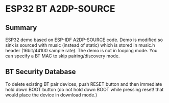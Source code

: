 ESP32 BT A2DP-SOURCE 
========================

## Summary
ESP32 demo based on ESP-IDF A2DP-SOURCE code. Demo is modified so sink is sourced with music (instead of static) which is stored in music.h header (16bit/44100 sample rate). The demo is not in looping mode. You can specify a BT MAC to skip pairing/discovery mode. 

## BT Security Database
To delete existing BT pair devices, push RESET button and then immediate hold down BOOT button (do not hold down BOOT while pressing reset! that would place the device in download mode.)
  